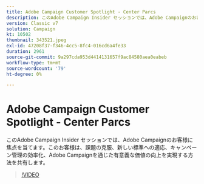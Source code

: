 ```yaml
---
title: Adobe Campaign Customer Spotlight - Center Parcs
description: このAdobe Campaign Insider セッションでは、Adobe Campaignのお客様に対して、課題を解決し、新しい標準に合わせて調整する方法をお知らせします。詳しくは、60 ～ 160 文字の範囲で説明します。
version: Classic v7
solution: Campaign
kt: 10502
thumbnail: 343521.jpeg
exl-id: 47208f37-f346-4cc5-8fc4-016cd6a4fe33
duration: 2961
source-git-commit: 9a297cda953d4414131657f9ac84580aea0eabeb
workflow-type: tm+mt
source-wordcount: '79'
ht-degree: 0%

---
```


# Adobe Campaign Customer Spotlight - Center Parcs

このAdobe Campaign Insider セッションでは、Adobe Campaignのお客様に焦点を当てます。このお客様は、課題の克服、新しい標準への適応、キャンペーン管理の効率化、Adobe Campaignを通じた有意義な価値の向上を実現する方法を共有します。

>[!VIDEO](https://video.tv.adobe.com/v/343521/?quality=12&learn=on)
